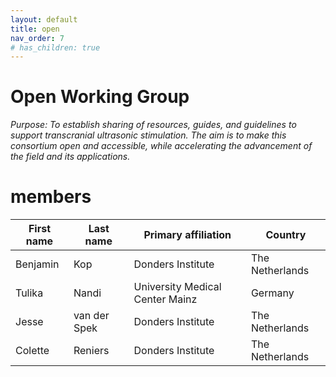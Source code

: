 ```yaml
---
layout: default
title: open
nav_order: 7
# has_children: true
---
```

# Open Working Group
*Purpose: To establish sharing of resources, guides, and guidelines to support transcranial ultrasonic stimulation. The aim is to make this consortium open and accessible, while accelerating the advancement of the field and its applications.*


# members 

| First name | Last name    | Primary affiliation             | Country         |
|------------|--------------|---------------------------------|-----------------|
| Benjamin   | Kop          | Donders Institute               | The Netherlands |
| Tulika     | Nandi        | University Medical Center Mainz | Germany         |
| Jesse      | van der Spek | Donders Institute               | The Netherlands |
| Colette    | Reniers      | Donders Institute               | The Netherlands |
